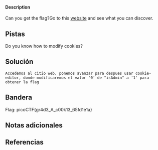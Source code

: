 
 
#### Description

Can you get the flag?Go to this [website](http://saturn.picoctf.net:57329/) and see what you can discover.

## Pistas

Do you know how to modify cookies?


## Solución

``` 
Accedemos al citio web, ponemos avanzar para despues usar cookie-editor, donde modificaremos el valor '0' de "isAdmin" a '1' para obtener la flag
```

## Bandera
Flag: picoCTF{gr4d3_A_c00k13_65fd1e1a}


## Notas adicionales


## Referencias
